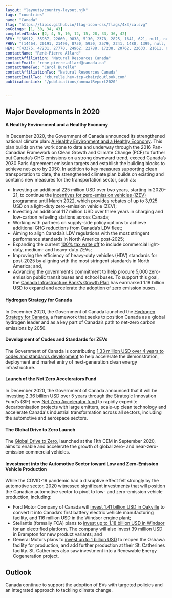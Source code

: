 ```yaml
---
layout: "layouts/country-layout.njk"
tags: "countries"
name: "Canada"
flag: "https://lipis.github.io/flag-icon-css/flags/4x3/ca.svg"
onGoings: [1, 30, 34, 43]
completedTasks: [2, 4, 5, 10, 12, 15, 28, 33, 36, 42]
BEV: "[36912, 35937, 22660, 9838, 5130, 2378, 2825, 1641, 621, null, null]"
PHEV: "[14464, 20191, 21490, 8730, 5930, 2579, 2241, 1480, 1399, null, null]"
HEV: "[43375, 47231, 27770, 24962, 22788, 17238, 20762, 22633, 21611, null, null]"
contactName: "​René-Pierre Allard"
contactAffiliation: "Natural Resources Canada"
contactEmail: "rene-pierre.allard@canada.ca"
contactNameTwo: "​​​​​​Carol Burelle"
contactAffiliationTwo: "Natural Resources Canada"
contactEmailTwo: "cburelle.hev-tcp-chair@outlook.com"
publicationLink: "/publications/annualReport2020"


---
```

## Major Developments in 2020
#### A Healthy Environment and a Healthy Economy 
In December 2020, the Government of Canada announced its strengthened national climate plan: [A Healthy Environment and a Healthy Economy](https://www.canada.ca/en/environment-climate-change/news/2020/12/a-healthy-environment-and-a-healthy-economy.html). This plan builds on the work done to date and underway through the 2016 Pan-Canadian Framework on Clean Growth and Climate Change (PCF) to further put Canada’s GHG emissions on a strong downward trend, exceed Canada’s 2030 Paris Agreement emission targets and establish the building blocks to achieve net-zero by 2050.
In addition to key measures supporting clean transportation to date, the strengthened climate plan builds on existing and contains new measures for the transportation sector, such as: 

-  Investing an additional 225 million USD over two years, starting in 2020-21, to continue the [incentives for zero-emission vehicles (iZEV) programme](https://tc.canada.ca/en/road-transportation/innovative-technologies/zero-emission-vehicles#/find/nearest?country=CA) until March 2022, which provides rebates of up to 3,925 USD on a light-duty zero-emission vehicle (ZEV); 
-  Investing an additional 117 million USD over three years in charging and low-carbon refueling stations across Canada; 
-  Working with partners on supply-side policy options to achieve additional GHG reductions from Canada’s LDV fleet; 
-  Aiming to align Canada’s LDV regulations with the most stringent performance standards in North America post-2025; 
-  Expanding the current [100% tax write off](https://tc.canada.ca/en/road-transportation/innovative-technologies/zero-emission-vehicles#/find/nearest?country=CA) to include commercial light-duty, medium- and heavy-duty ZEVs;  
-  Improving the efficiency of heavy-duty vehicles (HDV) standards for post-2025 by aligning with the most stringent standards in North America; and, 
-  Advancing the government’s commitment to help procure 5,000 zero-emission public transit buses and school buses. To support this goal, the [Canada Infrastructure Bank’s Growth Plan](https://cib-bic.ca/en/partner-with-us/growth-plan/) has earmarked 1.18 billion USD to expand and accelerate the adoption of zero emission buses.  
#### Hydrogen Strategy for Canada 
In December 2020, the Government of Canada launched the [Hydrogen Strategy for Canada](https://www.nrcan.gc.ca/climate-change/the-hydrogen-strategy/23080), a framework that seeks to position Canada as a global hydrogen leader and as a key part of Canada’s path to net-zero carbon emissions by 2050.  
#### Development of Codes and Standards for ZEVs   
The Government of Canada is contributing [1.33 million USD over 4 years to codes and standards development](https://www.canada.ca/en/natural-resources-canada/news/2020/09/investing-in-canadas-zero-emission-vehicle-sector.html) to help accelerate the demonstration, deployment and market entry of next-generation clean energy infrastructure.  
#### Launch of the Net Zero Accelerators Fund 
In December 2020, the Government of Canada announced that it will be investing 2.36 billion USD over 5 years through the Strategic Innovation Fund’s (SIF) new [Net Zero Accelerator fund](https://www.ic.gc.ca/eic/site/125.nsf/eng/00039.html) to rapidly expedite decarbonisation projects with large emitters, scale-up clean technology and accelerate Canada's industrial transformation across all sectors, including the automotive and aerospace sectors.  
#### The Global Drive to Zero Launch   
The [Global Drive to Zero](https://impact.canada.ca/en/challenges/charging-the-future), launched at the 11th CEM in September 2020, aims to enable and accelerate the growth of global zero- and near-zero-emission commercial vehicles.    
#### Investment into the Automotive Sector toward Low and Zero-Emission Vehicle Production    
While the COVID-19 pandemic had a disruptive effect felt strongly by the automotive sector, 2020 witnessed significant investments that will position the Canadian automotive sector to pivot to low- and zero-emission vehicle production, including:  
- Ford Motor Company of Canada will [invest 1.41 billion USD in Oakville](https://media.ford.com/content/fordmedia/fna/ca/en/news/2020/09/28/ford-commits-to-investing-1-8-billion.html) to convert it into Canada’s first battery electric vehicle manufacturing facility, and 116 million USD in the Windsor engine plant; 
- Stellantis (formally FCA) plans to [invest up to 1.18 billion USD in Windsor](https://www.unifor.org/en/whats-new/press-room/deal-fiat-chrysler-secures-15-billion-electric-vehicle-investment) for an electrified platform. The company will also invest 39 million USD in Brampton for new product variants; and 
- General Motors plans to [invest up to 1 billion USD](https://media.gm.ca/media/ca/en/gm/home.detail.html/content/Pages/news/ca/en/2020/Nov/1105_Negotiations.html) to reopen the Oshawa facility for production, and add further production at their St. Catherines facility. St. Catherines also saw investment into a Renewable Energy Cogeneration project. 

## Outlook   
Canada continue to support the adoption of EVs with targeted policies and an integrated approach to tackling climate change.    